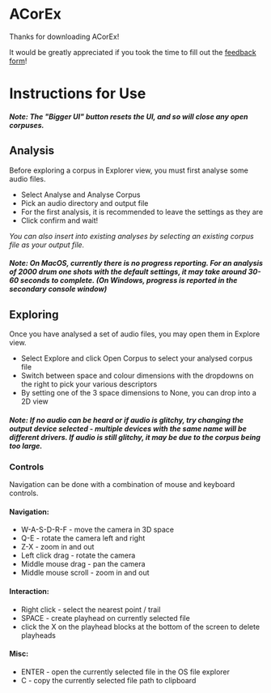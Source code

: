 # ACorEx

Thanks for downloading ACorEx!

It would be greatly appreciated if you took the time to fill out the [feedback form](https://forms.office.com/e/fW2d5GPPT4)!

# Instructions for Use

##### Note: The "Bigger UI" button resets the UI, and so will close any open corpuses.

## Analysis

Before exploring a corpus in Explorer view, you must first analyse some audio files.

* Select Analyse and Analyse Corpus
* Pick an audio directory and output file
* For the first analysis, it is recommended to leave the settings as they are
* Click confirm and wait!

*You can also insert into existing analyses by selecting an existing corpus file as your output file.*

##### Note: On MacOS, currently there is no progress reporting. For an analysis of 2000 drum one shots with the default settings, it may take around 30-60 seconds to complete. *(On Windows, progress is reported in the secondary console window)*

## Exploring

Once you have analysed a set of audio files, you may open them in Explore view.

* Select Explore and click Open Corpus to select your analysed corpus file
* Switch between space and colour dimensions with the dropdowns on the right to pick your various descriptors
* By setting one of the 3 space dimensions to None, you can drop into a 2D view

##### Note: If no audio can be heard or if audio is glitchy, try changing the output device selected - multiple devices with the same name will be different drivers. If audio is still glitchy, it may be due to the corpus being too large.

### Controls

Navigation can be done with a combination of mouse and keyboard controls.

#### Navigation:
* W-A-S-D-R-F - move the camera in 3D space
* Q-E - rotate the camera left and right
* Z-X - zoom in and out
* Left click drag - rotate the camera
* Middle mouse drag - pan the camera
* Middle mouse scroll - zoom in and out

#### Interaction:
* Right click - select the nearest point / trail
* SPACE - create playhead on currently selected file
* click the X on the playhead blocks at the bottom of the screen to delete playheads

#### Misc:
* ENTER - open the currently selected file in the OS file explorer
* C - copy the currently selected file path to clipboard
